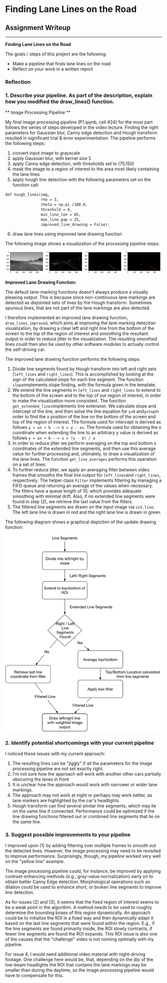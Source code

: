 # **Finding Lane Lines on the Road**

## Assignment Writeup



---

**Finding Lane Lines on the Road**

The goals / steps of this project are the following:
* Make a pipeline that finds lane lines on the road
* Reflect on your work in a written report


[//]: # (Image References)

[image1]: ./examples/grayscale.jpg "Grayscale"
[image2]: ./writeup_images/pipeline_example.png "Visualization of pipeline output"
[image3]: ./writeup_images/drawing_function_diagram.png "Flowchart of updated drawing function"

### Reflection

### 1. Describe your pipeline. As part of the description, explain how you modified the draw_lines() function.

** Image Processing Pipeline **

My final image processing pipeline (P1.ipynb, cell #24) for the most part follows the series of steps developed in the video lecture. Finding the right parameters for Gaussian blur, Canny edge detection and Hough transform resulted in significant trial & error experimentation. The pipeline performs the following steps:

1. convert input image to grayscale
2. apply Gaussian blur, with kernel size 5
3. apply Canny edge detection, with thresholds set to (75,150)
4. mask the image to a region of interest to the area most likely containing the lane lines
5. apply hough line detection with the following parameters set on the function call:
```
def hough_lines(img,
                rho = 3,
                theta = np.pi /180.0,
                threshold = 6,
                min_line_len = 65,
                max_line_gap = 25,
                improved_line_drawing = False):
```
6. draw lane lines using improved lane drawing function

The following image shows a visualization of the processing pipeline steps:

![alt text][image2]

**Improved Lane Drawing Function:**

The default lane-marking functions doesn't always produce a visually pleasing output. This is because since non-continuous lane markings are detected as disjointed sets of lines by the Hough transform. Sometimes spurious lines, that are not part of the lane markings are also detected.

I therefore implemented an improved lane drawing function, ```draw_lines_improved```, which aims at improving the lane marking detection visualization, by drawing a clear left and right line from the bottom of the screen to the top of the region of interest and smoothing the resultant output in order to reduce jitter in the visualization. The resulting smoothed lines could then also be used by other software modules to actually control the self-driving car.  

The improved lane drawing function performs the following steps:

1. Divide line segments found by Hough transform into left and right sets (`left_lines` and `right_lines`). This is accomplished by looking at the sign of the calculated slope for each line segment. The function `slope`implements slope finding, with the formula given in the template.
2. We extend the line segments in `left_lines` and `right_lines` to extend to the bottom of the screen and to the top of our region of interest, in order to make the visualization more consistent.
The function `get_extended_lines`implements line extension. We calculate slope and intercept of the line, and then solve the line equation for `y=0` and`y=top`in order to find the x position of the line on the bottom of the screen and top of the region of interest. The formula used for intercept is derived as follows `y = ax + b --> b = y - ax`. The formula used for obtaining the x coordinate when extending the line to an arbitrary y value is derived as follows `y = ax + b --> x = (y - b) / a`
3. In order to reduce jitter we perform averaging on the top and bottom x coordinates of the extended line segments, and then use this average value for further processing and, ultimately, to draw a visualization of the lane lines. The function `get_line_averages` performs this operation on a set of lines.
4. To further reduce jitter, we apply an averaging filter between video frames that smooths the final line output for `left_lines`and `right_lines`, respectively. The helper class `Filter` implements filtering by managing a FIFO queue and returning an average of the values when necessary. The filters have a queue length of 10, which provides adequate smoothing with minimal drift. Also, if no extended line segments were found in step (2), we retrieve the last value from the filters.
5. The filtered line segments are drawn on the input image via `cv2.line`. The left lane line is drawn in red and the right lane line is drawn in green.

The following diagram shows a graphical depiction of the update drawing function:

![alt text][image3]

### 2. Identify potential shortcomings with your current pipeline


I noticed these issues with my current approach:

1. The resulting lines can be "jiggly" if all the parameters for the image processing pipeline are not set exactly right.
2. I'm not sure how the approach will work with another other cars partially obscuring the lanes in front
3. It is unclear how the approach would work with narrower or wider lane markings.
4. The approach may not work at night or perhaps may work better, as lane markers are highlighted by the car's headlights
5. Hough transform can find several similar line segments, which may lie on the same line if connected. Performance could be optimized if the line drawing functions filtered out or combined line segments that lie on the same line.


### 3. Suggest possible improvements to your pipeline

I improved upon (1) by adding filtering over multiple frames to smooth out the detected lines. However, the image processing may need to be revisited to improve performance. Surprisingly, though, my pipeline worked very well on the "yellow line" example.

The image processing pipeline could, for instance, be improved by applying contrast-enhancing methods (e.g., gray-value normalization) early on to obtain better Canny Edge detection. Morphological operations such as dilation could be used to enhance short, or broken line segments to improve line detection.

As for issues (2)  and (3), it seems that the fixed region of interest seems to be a weak point in the algorithm. A method needs to be used to roughly determine the bounding boxes of this region dynamically. An approach could be to initialize the ROI in a fixed way and then dynamically adapt it based on the last line segments that were found within the region. E.g., if the line segments are found primarily inside, the ROI slowly contracts, if fewer line segments are found the ROI expands. This ROI issue is also one of the causes that the "challenge" video is not running optimally with my pipeline.

For issue 4, I would need additional video material with night-driving footage. One challenge here would be, that, depending on the dip of the low-beam headlights the ROI that contains the lane markings may be smaller than during the daytime, so the image processing pipeline would have to compensate for this.
